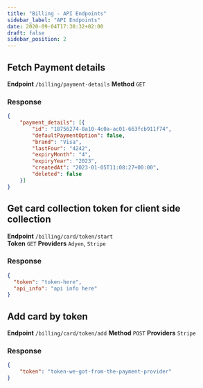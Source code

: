 ```yaml
---
title: "Billing - API Endpoints"
sidebar_label: "API Endpoints"
date: 2020-09-04T17:30:32+02:00
draft: false
sidebar_position: 2
---
```


## Fetch Payment details

**Endpoint** `/billing/payment-details`
**Method** `GET`

### Response

```json
{
	"payment_details": [{
		"id": "18756274-8a10-4c0a-ac01-663fcb911f74",
		"defaultPaymentOption": false,
		"brand": "Visa",
		"lastFour": "4242",
		"expiryMonth": "4",
		"expiryYear": "2023",
		"createdAt": "2023-01-05T11:08:27+00:00",
		"deleted": false
	}]
}
```

## Get card collection token for client side collection

**Endpoint** `/billing/card/token/start`<br />
**Token** `GET`
**Providers** `Adyen`, `Stripe`

### Response
```json
{
  "token": "token-here",
  "api_info": "api info here"
}
```

## Add card by token

**Endpoint** `/billing/card/token/add`
**Method** `POST`
**Providers** `Stripe`

### Response
```json
{
    "token": "token-we-got-from-the-payment-provider"
}
```
